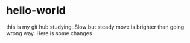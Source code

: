 # hello-world
this is my git hub studying. Slow but steady move is brighter than going wrong way.
Here is some changes
